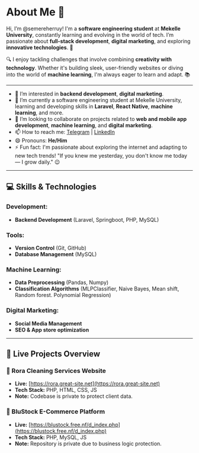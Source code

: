 # About Me 👋
Hi, I’m @semereherruy! I'm a **software engineering student** at **Mekelle University**, constantly learning and evolving in the world of tech. I’m passionate about **full-stack development**, **digital marketing**, and exploring **innovative technologies**. 🌱

🔍 I enjoy tackling challenges that involve combining **creativity with technology**. Whether it's building sleek, user-friendly websites or diving into the world of **machine learning**, I'm always eager to learn and adapt. 📚

---
- 👀 I’m interested in **backend development**, **digital marketing**.
- 🌱 I’m currently a software engineering student at Mekelle University, learning and developing skills in **Laravel**, **React Native**, **machine learning**, and more.
- 💞️ I’m looking to collaborate on projects related to **web and mobile app development**, **machine learning**, and **digital marketing**.
- 📫 How to reach me: [Telegram](https://t.me/Semere17) | [LinkedIn](https://www.linkedin.com/in/semere-herruy-1833222a4/)
- 😄 Pronouns: **He/Him**
- ⚡ Fun fact: I'm passionate about exploring the internet and adapting to new tech trends! "If you knew me yesterday, you don't know me today — I grow daily." 😉

---

## 💻 Skills & Technologies

### Development:
- **Backend Development** (Laravel, Springboot, PHP, MySQL)

### Tools:
- **Version Control** (Git, GitHub)
- **Database Management** (MySQL)

### Machine Learning:
- **Data Preprocessing** (Pandas, Numpy)
- **Classification Algorithms** (MLPClassifier, Naive Bayes, Mean shift, Random forest. Polynomial Regression)

### Digital Marketing:
- **Social Media Management**
- **SEO & App store optimization**

---

## 🧩 Live Projects Overview

### 🧼 Rora Cleaning Services Website  
- **Live:** [https://rora.great-site.net](https://rora.great-site.net)  
- **Tech Stack:** PHP, HTML, CSS, JS  
- **Note:** Codebase is private to protect client data.

### 🛒 BluStock E-Commerce Platform  
- **Live:** [https://blustock.free.nf/d_index.php](https://blustock.free.nf/d_index.php)  
- **Tech Stack:** PHP, MySQL, JS  
- **Note:** Repository is private due to business logic protection.

